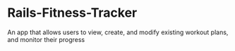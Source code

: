 # Rails-Fitness-Tracker
An app that allows users to view, create, and modify existing workout plans, and monitor their progress

